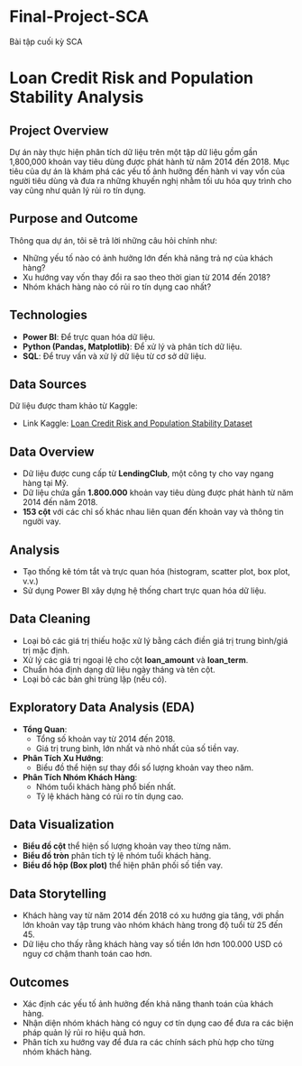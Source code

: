 # Final-Project-SCA
Bài tập cuối kỳ SCA
# Loan Credit Risk and Population Stability Analysis

## Project Overview
Dự án này thực hiện phân tích dữ liệu trên một tập dữ liệu gồm gần 1,800,000 khoản vay tiêu dùng được phát hành từ năm 2014 đến 2018. Mục tiêu của dự án là khám phá các yếu tố ảnh hưởng đến hành vi vay vốn của người tiêu dùng và đưa ra những khuyến nghị nhằm tối ưu hóa quy trình cho vay cũng như quản lý rủi ro tín dụng.

## Purpose and Outcome
Thông qua dự án, tôi sẽ trả lời những câu hỏi chính như:
- Những yếu tố nào có ảnh hưởng lớn đến khả năng trả nợ của khách hàng?
- Xu hướng vay vốn thay đổi ra sao theo thời gian từ 2014 đến 2018?
- Nhóm khách hàng nào có rủi ro tín dụng cao nhất?

## Technologies
- **Power BI**: Để trực quan hóa dữ liệu.
- **Python (Pandas, Matplotlib)**: Để xử lý và phân tích dữ liệu.
- **SQL**: Để truy vấn và xử lý dữ liệu từ cơ sở dữ liệu.

## Data Sources
Dữ liệu được tham khảo từ Kaggle:
- Link Kaggle: [Loan Credit Risk and Population Stability Dataset](https://www.kaggle.com/datasets/beatafaron/loan-credit-risk-and-population-stability)

## Data Overview
- Dữ liệu được cung cấp từ **LendingClub**, một công ty cho vay ngang hàng tại Mỹ.
- Dữ liệu chứa gần **1.800.000** khoản vay tiêu dùng được phát hành từ năm 2014 đến năm 2018.
- **153 cột** với các chỉ số khác nhau liên quan đến khoản vay và thông tin người vay.

## Analysis
- Tạo thống kê tóm tắt và trực quan hóa (histogram, scatter plot, box plot, v.v.)
- Sử dụng Power BI xây dựng hệ thống chart trực quan hóa dữ liệu.
## Data Cleaning
- Loại bỏ các giá trị thiếu hoặc xử lý bằng cách điền giá trị trung bình/giá trị mặc định.
- Xử lý các giá trị ngoại lệ cho cột **loan_amount** và **loan_term**.
- Chuẩn hóa định dạng dữ liệu ngày tháng và tên cột.
- Loại bỏ các bản ghi trùng lặp (nếu có).

## Exploratory Data Analysis (EDA)
- **Tổng Quan**:
  - Tổng số khoản vay từ 2014 đến 2018.
  - Giá trị trung bình, lớn nhất và nhỏ nhất của số tiền vay.
- **Phân Tích Xu Hướng**:
  - Biểu đồ thể hiện sự thay đổi số lượng khoản vay theo năm.
- **Phân Tích Nhóm Khách Hàng**:
  - Nhóm tuổi khách hàng phổ biến nhất.
  - Tỷ lệ khách hàng có rủi ro tín dụng cao.

## Data Visualization
- **Biểu đồ cột** thể hiện số lượng khoản vay theo từng năm.
- **Biểu đồ tròn** phân tích tỷ lệ nhóm tuổi khách hàng.
- **Biểu đồ hộp (Box plot)** thể hiện phân phối số tiền vay.

## Data Storytelling
- Khách hàng vay từ năm 2014 đến 2018 có xu hướng gia tăng, với phần lớn khoản vay tập trung vào nhóm khách hàng trong độ tuổi từ 25 đến 45.
- Dữ liệu cho thấy rằng khách hàng vay số tiền lớn hơn 100.000 USD có nguy cơ chậm thanh toán cao hơn.

## Outcomes
- Xác định các yếu tố ảnh hưởng đến khả năng thanh toán của khách hàng.
- Nhận diện nhóm khách hàng có nguy cơ tín dụng cao để đưa ra các biện pháp quản lý rủi ro hiệu quả hơn.
- Phân tích xu hướng vay để đưa ra các chính sách phù hợp cho từng nhóm khách hàng.
